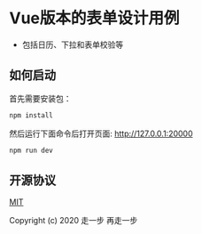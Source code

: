 # Vue版本的表单设计用例

- 包括日历、下拉和表单校验等

如何启动
--------------------

首先需要安装包：

```bash
npm install
```

然后运行下面命令后打开页面: http://127.0.0.1:20000

```bash
npm run dev
```

## 开源协议

[MIT](https://github.com/AC-angle/vue-form-example/blob/master/LICENSE)

Copyright (c) 2020 走一步 再走一步